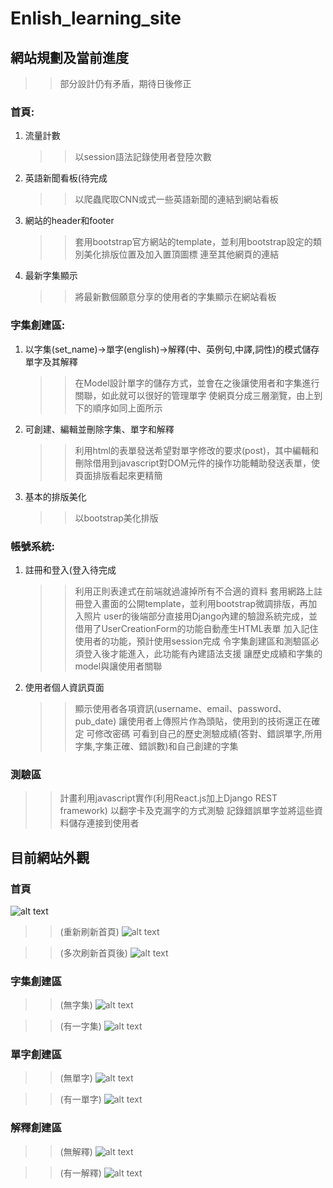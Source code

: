 # Enlish_learning_site

## 網站規劃及當前進度
>> 部分設計仍有矛盾，期待日後修正

### 首頁:
1. 流量計數
	>> 以session語法記錄使用者登陸次數
2. 英語新聞看板(待完成
	>> 以爬蟲爬取CNN或式一些英語新聞的連結到網站看板
3. 網站的header和footer
	>> 套用bootstrap官方網站的template，並利用bootstrap設定的類別美化排版位置及加入置頂圖標
	>> 連至其他網頁的連結
4. 最新字集顯示
	>> 將最新數個願意分享的使用者的字集顯示在網站看板

### 字集創建區:
1. 以字集(set_name)->單字(english)->解釋(中、英例句,中譯,詞性)的模式儲存單字及其解釋
	>> 在Model設計單字的儲存方式，並會在之後讓使用者和字集進行關聯，如此就可以很好的管理單字
	>> 使網頁分成三層瀏覽，由上到下的順序如同上面所示
2. 可創建、編輯並刪除字集、單字和解釋
	>> 利用html的表單發送希望對單字修改的要求(post)，其中編輯和刪除借用到javascript對DOM元件的操作功能輔助發送表單，使頁面排版看起來更精簡
3. 基本的排版美化
	>> 以bootstrap美化排版

### 帳號系統:
1. 註冊和登入(登入待完成
	>> 利用正則表達式在前端就過濾掉所有不合適的資料
	>> 套用網路上註冊登入畫面的公開template，並利用bootstrap微調排版，再加入照片
	>> user的後端部分直接用Django內建的驗證系統完成，並借用了UserCreationForm的功能自動產生HTML表單
	>> 加入記住使用者的功能，預計使用session完成
	>> 令字集創建區和測驗區必須登入後才能進入，此功能有內建語法支援
	>> 讓歷史成績和字集的model與讓使用者關聯
2. 使用者個人資訊頁面
	>> 顯示使用者各項資訊(username、email、password、pub_date)
	>> 讓使用者上傳照片作為頭貼，使用到的技術還正在確定
	>> 可修改密碼
	>> 可看到自己的歷史測驗成績(答對、錯誤單字,所用字集,字集正確、錯誤數)和自己創建的字集

### 測驗區
>> 計畫利用javascript實作(利用React.js加上Django REST framework)
>> 以翻字卡及克漏字的方式測驗
>> 記錄錯誤單字並將這些資料儲存連接到使用者

## 目前網站外觀

### 首頁

![alt text](https://github.com/AW-AlanWu/Enlish_learning_site/blob/master/images/1.png)

>> (重新刷新首頁)
![alt text](https://github.com/AW-AlanWu/Enlish_learning_site/blob/master/images/2.png)

>> (多次刷新首頁後)
![alt text](https://github.com/AW-AlanWu/Enlish_learning_site/blob/master/images/3.png)

### 字集創建區

>> (無字集)
![alt text](https://github.com/AW-AlanWu/Enlish_learning_site/blob/master/images/4.png)

>> (有一字集)
![alt text](https://github.com/AW-AlanWu/Enlish_learning_site/blob/master/images/5.png)

### 單字創建區

>> (無單字)
![alt text](https://github.com/AW-AlanWu/Enlish_learning_site/blob/master/images/6.png)

>> (有一單字)
![alt text](https://github.com/AW-AlanWu/Enlish_learning_site/blob/master/images/7.png)

### 解釋創建區

>> (無解釋)
![alt text](https://github.com/AW-AlanWu/Enlish_learning_site/blob/master/images/8.png)

>> (有一解釋)
![alt text](https://github.com/AW-AlanWu/Enlish_learning_site/blob/master/images/9.png)

<!--admin_site：
Username=admin
Password=zaq1xsw2-->
